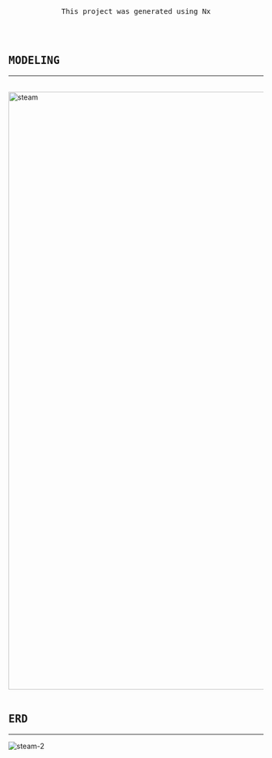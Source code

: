<p align="center">
  <samp>
    <br>
      This project was generated using <kbd>Nx</kbd>
    </br>
  </samp>
</p>

<br />

<br />

## <samp>MODELING</samp>

---

<br />

<img width="1181" alt="steam" src="https://user-images.githubusercontent.com/48753593/153791914-552bdba8-6cd0-4518-aa95-e814f591e5c2.png">

<br />
<br />

## <samp>ERD</samp>

---

![steam-2](https://user-images.githubusercontent.com/48753593/153790702-230f0126-e922-4c5e-9d9b-6daaccc65b37.png)
